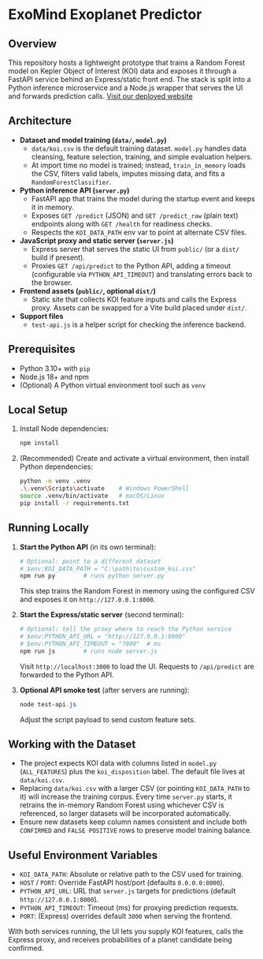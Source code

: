 # ExoMind Exoplanet Predictor

## Overview
This repository hosts a lightweight prototype that trains a Random Forest model on Kepler Object of Interest (KOI) data and exposes it through a FastAPI service behind an Express/static front end. The stack is split into a Python inference microservice and a Node.js wrapper that serves the UI and forwards prediction calls. [Visit our deployed website](https://exomind.earth/)

## Architecture
- **Dataset and model training (`data/`, `model.py`)**
  - `data/koi.csv` is the default training dataset. `model.py` handles data cleansing, feature selection, training, and simple evaluation helpers.
  - At import time no model is trained; instead, `train_in_memory` loads the CSV, filters valid labels, imputes missing data, and fits a `RandomForestClassifier`.
- **Python inference API (`server.py`)**
  - FastAPI app that trains the model during the startup event and keeps it in memory.
  - Exposes `GET /predict` (JSON) and `GET /predict_raw` (plain text) endpoints along with `GET /health` for readiness checks.
  - Respects the `KOI_DATA_PATH` env var to point at alternate CSV files.
- **JavaScript proxy and static server (`server.js`)**
  - Express server that serves the static UI from `public/` (or a `dist/` build if present).
  - Proxies `GET /api/predict` to the Python API, adding a timeout (configurable via `PYTHON_API_TIMEOUT`) and translating errors back to the browser.
- **Frontend assets (`public/`, optional `dist/`)**
  - Static site that collects KOI feature inputs and calls the Express proxy. Assets can be swapped for a Vite build placed under `dist/`.
- **Support files**
  - `test-api.js` is a helper script for checking the inference backend.

## Prerequisites
- Python 3.10+ with `pip`
- Node.js 18+ and npm
- (Optional) A Python virtual environment tool such as `venv`

## Local Setup
1. Install Node dependencies:
   ```bash
   npm install
   ```
2. (Recommended) Create and activate a virtual environment, then install Python dependencies:
   ```bash
   python -m venv .venv
   .\.venv\Scripts\activate    # Windows PowerShell
   source .venv/bin/activate   # macOS/Linux
   pip install -r requirements.txt
   ```

## Running Locally
1. **Start the Python API** (in its own terminal):
   ```powershell
   # Optional: point to a different dataset
   # $env:KOI_DATA_PATH = "C:\path\to\custom_koi.csv"
   npm run py        # runs python server.py
   ```
   This step trains the Random Forest in memory using the configured CSV and exposes it on `http://127.0.0.1:8000`.

2. **Start the Express/static server** (second terminal):
   ```powershell
   # Optional: tell the proxy where to reach the Python service
   # $env:PYTHON_API_URL = "http://127.0.0.1:8000"
   # $env:PYTHON_API_TIMEOUT = "7000"  # ms
   npm run js        # runs node server.js
   ```
   Visit `http://localhost:3000` to load the UI. Requests to `/api/predict` are forwarded to the Python API.

3. **Optional API smoke test** (after servers are running):
   ```powershell
   node test-api.js
   ```
   Adjust the script payload to send custom feature sets.

## Working with the Dataset
- The project expects KOI data with columns listed in `model.py` (`ALL_FEATURES`) plus the `koi_disposition` label. The default file lives at `data/koi.csv`.
- Replacing `data/koi.csv` with a larger CSV (or pointing `KOI_DATA_PATH` to it) will increase the training corpus. Every time `server.py` starts, it retrains the in-memory Random Forest using whichever CSV is referenced, so larger datasets will be incorporated automatically.
- Ensure new datasets keep column names consistent and include both `CONFIRMED` and `FALSE POSITIVE` rows to preserve model training balance.

## Useful Environment Variables
- `KOI_DATA_PATH`: Absolute or relative path to the CSV used for training.
- `HOST` / `PORT`: Override FastAPI host/port (defaults `0.0.0.0:8000`).
- `PYTHON_API_URL`: URL that `server.js` targets for predictions (default `http://127.0.0.1:8000`).
- `PYTHON_API_TIMEOUT`: Timeout (ms) for proxying prediction requests.
- `PORT`: (Express) overrides default `3000` when serving the frontend.

With both services running, the UI lets you supply KOI features, calls the Express proxy, and receives probabilities of a planet candidate being confirmed.
